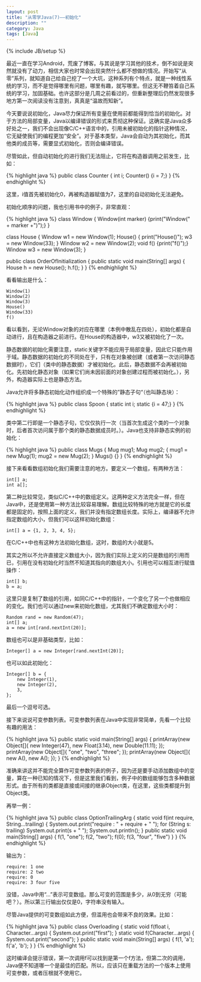 ```yaml
---
layout: post
title: "从零学Java(7)——初始化"
description: ""
category: Java
tags: [Java]
---
```

{% include JB/setup %}

最近一直在学习Android，荒废了博客。与其说是学习其他的技术，倒不如说是突然就没有了动力，相信大家也时常会出现突然什么都不想做的情况。开始写“从零”系列，就知道自己给自己挖了一个大坑，这种系列有个特点，就是一种线性系统的学习，而不是觉得哪里有问题，哪里有趣，就写哪里。但这无不鞭笞着自己系统的学习，加固基础。也许这部分是几周之前看过的，但重新整理后仍然发现很多地方第一次阅读没有注意到，真真是“温故而知新”。

今天要说说初始化，Java尽力保证所有变量在使用前都能得到恰当的初始化。对于方法的局部变量，Java以编译错误的形式来贯彻这种保证。这确实是Java众多好处之一，我们不会出现像C/C++语言中的，引用未被初始化的指针这种情况，它无疑使我们的编程更加“安全”。对于基本类型，Java会自动为其初始化，而其他类的成员等，需要显式初始化，否则会编译错误。

尽管如此，但自动初始化的进行我们无法阻止，它将在构造器调用之前发生，比如：

{% highlight java %}
public class Counter {
    int i;
    Counter() {i = 7;}
}
{% endhighlight %}

这里，i值首先被初始化0，再被构造器赋值为7，这里的自动初始化无法避免。

初始化顺序的问题，我也引用书中的例子，非常直观：

{% highlight java %}
class Window {
    Window(int marker) {print("Window(" + marker +")");}
}

class House {
    Window w1 = new Window(1);
    House() {
        print("House()");
        w3 = new Window(33);
    }
    Window w2 = new Window(2);
    void f() {print("f()");}
    Window w3 = new Window(3);
}

public class OrderOfInitialization {
    public static void main(String[] args) {
        House h = new House();
        h.f();
    }
}
{% endhighlight %}

看看输出是什么：

    Window(1)
    Window(2)
    Window(3)
    House()
    Window(33)
    f()

看以看到，无论Window对象的对应在哪里（本例中散乱在四处），初始化都是自动进行，且在构造器之前进行。在House的构造器中，w3又被初始化了一次。

静态数据的初始化需要注意，static关键字不能应用于局部变量，因此它只能作用于域。静态数据的初始化的不同处在于，只有在对象被创建（或者第一次访问静态数据时），它们（类中的静态数据）才被初始化。此后，静态数据不会再被初始化。先初始化静态对象（如果它们尚未因前面的对象创建过程而被初始化。），另外，构造器实际上也是静态方法。

Java允许将多静态初始化动作组织成一个特殊的”静态子句“（也叫静态块）：

{% highlight java %}
public class Spoon {
    static int i;
    static {i = 47;}
}
{% endhighlight %}

类中第二行即是一个静态子句，它仅仅执行一次（当首次生成这个类的一个对象时，后者首次访问属于那个类的静态数据成员时。）。Java也支持非静态实例的初始化：

{% highlight java %}
public class Mugs {
    Mug mug1;
    Mug mug2;
    {
        mug1 = new Mug(1);
        mug2 = new Mug(2);
    }
    Mugs() {}
}
{% endhighlight %}

接下来看看数组初始化我们需要注意的地方。要定义一个数组，有两种方法：

    int[] a;
    int a[];

第二种比较常见，类似C/C++中的数组定义。这两种定义方法完全一样，但在Java中，还是使用第一种方法比较容易理解。数组比较特殊的地方就是它的长度都是固定的，按照上面的定义，我们并没有指定数组长度。实际上，编译器不允许指定数组的大小，但我们可以这样初始化数组：

    int[] a = {1, 2, 3, 4, 5};

在C/C++中也有这种方法初始化数组，这时，数组的大小就是5。

其实之所以不允许直接定义数组大小，因为我们实际上定义的只是数组的引用而已，引用在没有初始化时当然不知道其指向的数组大小。引用也可以相互进行赋值操作：

    int[] b;
    b = a;

这里只是复制了数组的引用，如同C/C++中的指针，一个变化了另一个也做相应的变化。我们也可以通过new来初始化数组，尤其我们不确定数组大小时：

    Random rand = new Random(47);
    int[] a;
    a = new int[rand.nextInt(20)];

数组也可以是非基础类型，比如：

    Integer[] a = new Integer[rand.nextInt(20)];

也可以如此初始化：

    Integer[] b = {
        new Integer(1),
        new Integer(2),
        3,
    };

最后一个逗号可选。

接下来说说可变参数列表。可变参数列表在Java中实现非常简单，先看一个比较有趣的用法：

{% highlight java %}
public static void main(String[] args) {
	printArray(new Object[]{
        new Integer(47), new Float(3.14), new Double(11.11);
    });
    printArray(new Object[]{
         "one", "two", "three";
	});
	printArray(new Object[]{
		new A(), new A();
	});
}
{% endhighlight %}

准确来讲这并不能完全算作可变参数列表的例子，因为还是要手动添加数组中的变量，算在一种已知的情况下，但是这里我们看到，例子中的数组能够包含多种数据形式。由于所有的类都是直接或间接的继承Object类，在这里，这些类都提升到Object类。

再举一例：

{% highlight java %}
public class OptionTrailingArg {
	static void f(int require, String...trailing) {
		System.out.print("require : " + require + " ");
		for (String s: trailing)
			System.out.print(s + " ");
		System.out.println();
	}
	public static void main(String[] args) {
		f(1, "one");
		f(2, "two");
		f(0);
		f(3, "four", "five")
	}
}
{% endhighlight %}

输出为：

    require: 1 one
    require: 2 two
    require: 0
    require: 3 four five

没错，Java中用“...”表示可变数组。那么可变的范围是多少，从0到无穷（可能吧？）。所以第三行输出仅仅是0，字符串没有输入。

尽管Java提供的可变数组如此方便，但滥用也会带来不良的效果。比如：

{% highlight java %}
public class Overloading {
	static void f(float i, Character...args) {
		System.out.print("first");
	}
	static void f(Character...args) {
		System.out.print("second");
	}
	public static void main(String[] args) {
		f(1, 'a');
        f('a', 'b');
    }
}
{% endhighlight %}

这时编译会提示错误，第一次调用f可以找到是第一个f方法，但第二次的调用，Java便不知道哪一个是最佳的匹配。所以，应该只在重载方法的一个版本上使用可变参数，或者压根就不使用它。